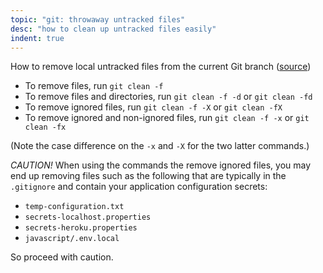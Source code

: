 ```yaml
---
topic: "git: throwaway untracked files"
desc: "how to clean up untracked files easily"
indent: true
---
```


How to remove local untracked files from the current Git branch ([source](https://koukia.ca/how-to-remove-local-untracked-files-from-the-current-git-branch-571c6ce9b6b1))


* To remove files, run `git clean -f ` 
* To remove files and directories, run `git clean -f -d` or `git clean -fd`
* To remove ignored files, run `git clean -f -X` or `git clean -fX`
* To remove ignored and non-ignored files, run `git clean -f -x` or `git clean -fx`
  
(Note the case difference on the `-x` and `-X` for the two latter commands.)  


*CAUTION!* When using the commands the remove ignored files, you may end up removing files such as the following
that are typically in the `.gitignore` and contain your application configuration secrets:
* `temp-configuration.txt`
* `secrets-localhost.properties`
* `secrets-heroku.properties`
* `javascript/.env.local`

So proceed with caution.

